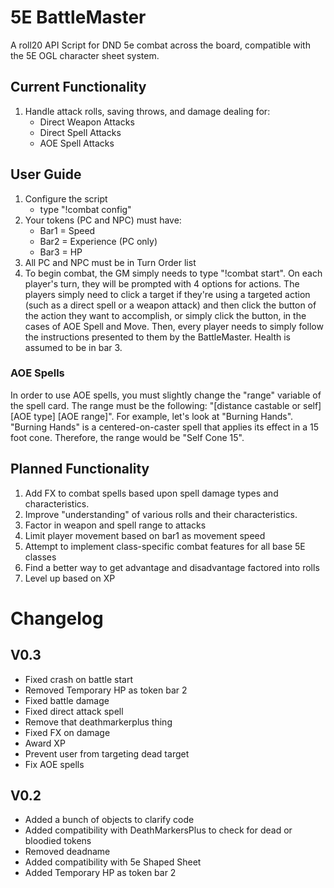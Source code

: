 # 5E BattleMaster
A roll20 API Script for DND 5e combat across the board, compatible with the 5E OGL character sheet system.

## Current Functionality
1. Handle attack rolls, saving throws, and damage dealing for:
    * Direct Weapon Attacks
    * Direct Spell Attacks
    * AOE Spell Attacks

## User Guide
1. Configure the script
    * type "!combat config"
2. Your tokens (PC and NPC) must have:
    * Bar1 = Speed
    * Bar2 = Experience (PC only)
    * Bar3 = HP
3. All PC and NPC must be in Turn Order list
4. To begin combat, the GM simply needs to type "!combat start". On each player's turn, they will be prompted with 4 options for actions. The players simply need to click a target if they're using a targeted action (such as a direct spell or a weapon attack) and then click the button of the action they want to accomplish, or simply click the button, in the cases of AOE Spell and Move. Then, every player needs to simply follow the instructions presented to them by the BattleMaster. Health is assumed to be in bar 3.
### AOE Spells
In order to use AOE spells, you must slightly change the "range" variable of the spell card. The range must be the following: "[distance castable or self] [AOE type] [AOE range]". For example, let's look at "Burning Hands". "Burning Hands" is a centered-on-caster spell that applies its effect in a 15 foot cone. Therefore, the range would be "Self Cone 15".

## Planned Functionality
1. Add FX to combat spells based upon spell damage types and characteristics.
2. Improve "understanding" of various rolls and their characteristics.
3. Factor in weapon and spell range to attacks
4. Limit player movement based on bar1 as movement speed
5. Attempt to implement class-specific combat features for all base 5E classes
6. Find a better way to get advantage and disadvantage factored into rolls
7. Level up based on XP


# Changelog

## V0.3
* Fixed crash on battle start
* Removed Temporary HP as token bar 2
* Fixed battle damage
* Fixed direct attack spell
* Remove that deathmarkerplus thing
* Fixed FX on damage
* Award XP
* Prevent user from targeting dead target
* Fix AOE spells

## V0.2
* Added a bunch of objects to clarify code
* Added compatibility with DeathMarkersPlus to check for dead or bloodied tokens
* Removed deadname
* Added compatibility with 5e Shaped Sheet
* Added Temporary HP as token bar 2